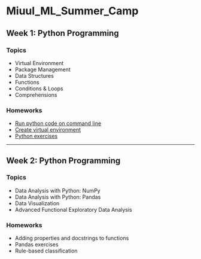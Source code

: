 # Miuul_ML_Summer_Camp 
## Week 1: Python Programming
### **Topics**
 * Virtual Environment
 * Package Management
 * Data Structures
 * Functions
 * Conditions & Loops
 * Comprehensions
### **Homeworks**
 * [Run python code on command line](https://github.com/leylatulu/Miuul_ML_Bootcamp/blob/main/PythonProgramming/hw1.py)
 * [Create virtual environment](https://github.com/leylatulu/Miuul_ML_Bootcamp/blob/main/PythonProgramming/hw2.py)
 * [Python exercises](https://github.com/leylatulu/Miuul_ML_Bootcamp/blob/main/PythonProgramming/hw3.py)
-----------------------------

## Week 2: Python Programming
### **Topics**
 * Data Analysis with Python: NumPy
 * Data Analysis with Python: Pandas
 * Data Visualization
 * Advanced Functional Exploratory Data Analysis
### **Homeworks**
 * Adding properties and docstrings to functions
 * Pandas exercises
 * Rule-based classification
